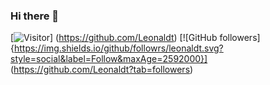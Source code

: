 ### Hi there 👋
[![Visitor](https://visitor-badge.laobi.icu/badge?page_id=leonaldt.leonaldt)]
(https://github.com/Leonaldt) [![GitHub followers]{https://img.shields.io/github/followrs/leonaldt.svg?style=social&label=Follow&maxAge=2592000}]
(https://github.com/Leonaldt?tab=followers)

<!--
**Leonaldt/Leonaldt** is a ✨ _special_ ✨ repository because its `README.md` (this file) appears on your GitHub profile.

Here are some ideas to get you started:

- 🔭 I’m currently working on ...
- 🌱 I’m currently learning ...
- 👯 I’m looking to collaborate on ...
- 🤔 I’m looking for help with ...
- 💬 Ask me about ...
- 📫 How to reach me: ...
- 😄 Pronouns: ...
- ⚡ Fun fact: ...
-->


